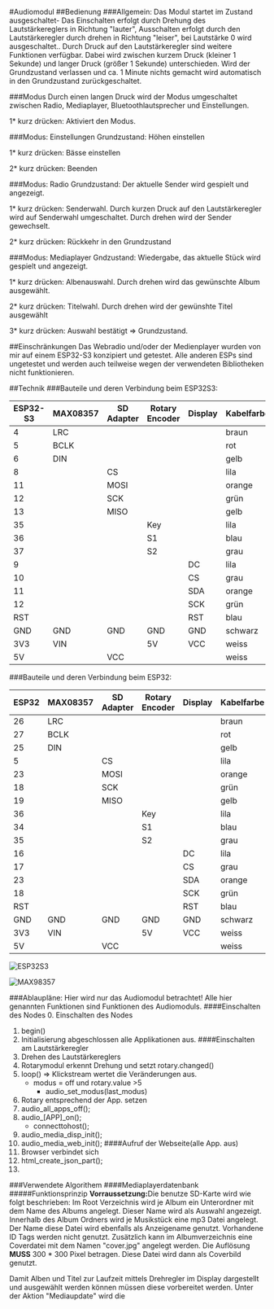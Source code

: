 #Audiomodul
##Bedienung
###Allgemein:
Das Modul startet im Zustand ausgeschaltet- Das Einschalten erfolgt durch Drehung des Lautstärkereglers in Richtung "lauter", Ausschalten erfolgt durch den Lautstärkeregler durch drehen in Richtung "leiser", bei Lautstärke 0 wird ausgeschaltet..
Durch Druck auf den Lautstärkeregler sind weitere Funktionen verfügbar. Dabei wird zwischen kurzem Druck (kleiner 1 Sekunde) und langer Druck (größer 1 Sekunde) unterschieden. Wird der Grundzustand verlassen und ca. 1 Minute nichts gemacht wird automatisch in den Grundzustand zurückgeschaltet.

###Modus
Durch einen langen Druck wird der Modus umgeschaltet zwischen Radio, Mediaplayer, Bluetoothlautsprecher und Einstellungen.

1* kurz drücken: Aktiviert den Modus.

###Modus: Einstellungen
Grundzustand: Höhen einstellen

1* kurz drücken: Bässe einstellen

2* kurz drücken: Beenden 

###Modus: Radio
Grundzustand: Der aktuelle Sender wird gespielt und angezeigt.

1* kurz drücken: Senderwahl. Durch kurzen Druck auf den Lautstärkeregler wird auf Senderwahl umgeschaltet. Durch drehen wird der Sender gewechselt.

2* kurz drücken: Rückkehr in den Grundzustand

 
###Modus: Mediaplayer
Gndzustand: Wiedergabe, das aktuelle Stück wird gespielt und angezeigt.

1* kurz drücken: Albenauswahl. Durch drehen wird das gewünschte Album ausgewählt.

2* kurz drücken: Titelwahl. Durch drehen wird der gewünshte Titel ausgewählt

3* kurz drücken: Auswahl bestätigt => Grundzustand.

##Einschränkungen
Das Webradio und/oder der Medienplayer wurden von mir auf einem ESP32-S3 konzipiert und getestet. Alle anderen ESPs sind ungetestet und werden auch teilweise wegen der verwendeten Bibliotheken nicht funktionieren.

##Technik
###Bauteile und deren Verbindung beim ESP32S3:

| ESP32-S3|MAX08357|SD Adapter|Rotary Encoder|Display|Kabelfarbe|
|--|--|--|--|--|--|
| 4 | LRC |  |  |  | braun|
| 5 | BCLK |  |  |  | rot|
| 6 | DIN |  |  |  | gelb|
| 8 |  | CS |  |  | lila |
| 11 |  | MOSI |  |  | orange |
| 12 |  | SCK |  |  | grün |
| 13 |  | MISO |  |  | gelb |
| 35 |  |  | Key |  | lila |
| 36 |  |  | S1 |  | blau |
| 37 |  |  | S2 |  | grau |
| 9 |  |  |  | DC | lila |
| 10 |  |  |  | CS | grau |
| 11 |  |  |  | SDA | orange |
| 12 |  |  |  | SCK | grün |
| RST |  |  |  | RST | blau |
| GND | GND | GND | GND | GND | schwarz |
| 3V3 | VIN |  | 5V | VCC | weiss |
| 5V |  | VCC |  |  | weiss |

###Bauteile und deren Verbindung beim ESP32:

| ESP32|MAX08357|SD Adapter|Rotary Encoder|Display|Kabelfarbe|
|--|--|--|--|--|--|
| 26 | LRC |  |  |  | braun|
| 27 | BCLK |  |  |  | rot|
| 25 | DIN |  |  |  | gelb|
| 5 |  | CS |  |  | lila |
| 23 |  | MOSI |  |  | orange |
| 18 |  | SCK |  |  | grün |
| 19 |  | MISO |  |  | gelb |
| 36 |  |  | Key |  | lila |
| 34 |  |  | S1 |  | blau |
| 35 |  |  | S2 |  | grau |
| 16 |  |  |  | DC | lila |
| 17 |  |  |  | CS | grau |
| 23 |  |  |  | SDA | orange |
| 18 |  |  |  | SCK | grün |
| RST |  |  |  | RST | blau |
| GND | GND | GND | GND | GND | schwarz |
| 3V3 | VIN |  | 5V | VCC | weiss |
| 5V |  | VCC |  |  | weiss |

![ESP32S3](/home/norbert/projekte/ESPNode_audiomodul/doc/pic/esp32s3.jpg  "ESP32S3")

![MAX98357](/home/norbert/projekte/ESPNode_audiomodul/doc/pic/max98357a.png  "MAX98357")

###Ablaupläne:
Hier wird nur das Audiomodul betrachtet! Alle hier genannten Funktionen sind Funktionen des Audiomoduls.
####Einschalten des Nodes
0. Einschalten des Nodes
1. begin()
2. Initialisierung abgeschlossen alle Applikationen aus.
####Einschalten am Lautstärkeregler
0. Drehen des Lautstärkereglers
1. Rotarymodul erkennt Drehung und setzt rotary.changed()
2. loop() => Klickstream wertet die Veränderungen aus.
	* modus = off und rotary.value >5
		* audio_set_modus(last_modus)
3. Rotary entsprechend der App. setzen
4. audio_all_apps_off();
5. audio_[APP]_on();
	* connecttohost();
6. audio_media_disp_init();
7. audio_media_web_init();
####Aufruf der Webseite(alle App. aus)
0. Browser verbindet sich
1. html_create_json_part();
2. 

###Verwendete Algorithem
####Mediaplayerdatenbank
#####Funktionsprinzip
<b>Vorraussetzung:</b>Die benutze SD-Karte wird wie folgt beschrieben: Im Root Verzeichnis wird je Album ein Unterordner mit dem Name des Albums angelegt. Dieser Name wird als Auswahl angezeigt. Innerhalb des Album Ordners wird je Musikstück eine mp3 Datei angelegt. Der Name diese Datei wird ebenfalls als Anzeigename genutzt. Vorhandene ID Tags werden nicht genutzt. Zusätzlich kann im Albumverzeichnis eine Coverdatei mit dem Namen "cover.jpg" angelegt werden. Die Auflösung <b>MUSS</b> 300 * 300 Pixel betragen. Diese Datei wird dann als Coverbild genutzt.

Damit Alben und Titel zur Laufzeit mittels Drehregler im Display dargestellt und ausgewählt werden können müssen diese vorbereitet werden. Unter der Aktion "Mediaupdate" wird die 


